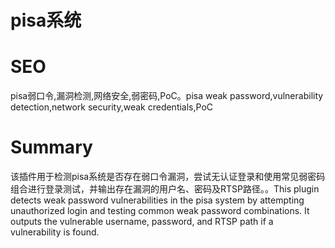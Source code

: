 # pisa系统
# SEO
pisa弱口令,漏洞检测,网络安全,弱密码,PoC。pisa weak password,vulnerability detection,network security,weak credentials,PoC
# Summary
该插件用于检测pisa系统是否存在弱口令漏洞，尝试无认证登录和使用常见弱密码组合进行登录测试，并输出存在漏洞的用户名、密码及RTSP路径。。This plugin detects weak password vulnerabilities in the pisa system by attempting unauthorized login and testing common weak password combinations. It outputs the vulnerable username, password, and RTSP path if a vulnerability is found.
